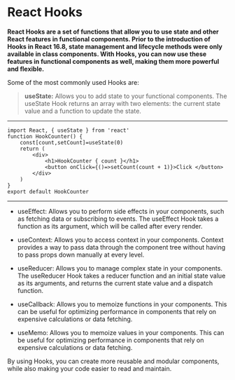 # React Hooks 

**React Hooks are a set of functions that allow you to use state and other React features in functional components. Prior to the introduction of Hooks in React 16.8, state management and lifecycle methods were only available in class components. With Hooks, you can now use these features in functional components as well, making them more powerful and flexible.**

Some of the most commonly used Hooks are:

> **useState:** Allows you to add state to your functional components. The useState Hook returns an array with two elements: the current state value and a function to update the state.

<hr>

```
import React, { useState } from 'react'
function HookCounter() {
    const[count,setCount]=useState(0)
    return (
        <div>
            <h1>HookCounter { count }</h1>
            <button onClick={()=>setCount(count + 1)}>Click </button>
        </div>
    )
}
export default HookCounter
```

<hr>

- useEffect: Allows you to perform side effects in your components, such as fetching data or subscribing to events. The useEffect Hook takes a function as its argument, which will be called after every render.

- useContext: Allows you to access context in your components. Context provides a way to pass data through the component tree without having to pass props down manually at every level.

- useReducer: Allows you to manage complex state in your components. The useReducer Hook takes a reducer function and an initial state value as its arguments, and returns the current state value and a dispatch function.

- useCallback: Allows you to memoize functions in your components. This can be useful for optimizing performance in components that rely on expensive calculations or data fetching.

- useMemo: Allows you to memoize values in your components. This can be useful for optimizing performance in components that rely on expensive calculations or data fetching.

By using Hooks, you can create more reusable and modular components, while also making your code easier to read and maintain.
